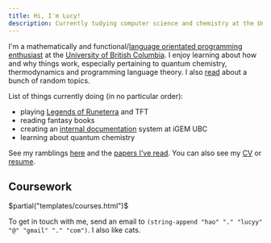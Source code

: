 ```yaml
---
title: Hi, I'm Lucy!
description: Currently tudying computer science and chemistry at the University of British Columbia.
---
```


I'm a mathematically and functional/[language orientated programming enthusiast](https://cacm.acm.org/magazines/2018/3/225475-a-programmable-programming-language/fulltext) at the [University of British Columbia](https://www.ubc.ca/). I enjoy learning about how and why things work, especially pertaining to quantum chemistry, thermodynamics and programming language theory. I also [read](/read) about a bunch of random topics. 

List of things currently doing (in no particular order): 
- playing [Legends of Runeterra](https://playruneterra.com/en-us/) and TFT
- reading fantasy books
- creating an [internal documentation](https://github.com/UBC-iGEM/internal-wiki-2023-24) system at iGEM UBC
- learning about quantum chemistry


See my ramblings [here](/archive) and the [papers I've read](/papers). You can also see my [CV](/cv/cv.pdf) or [resume](/resume-lucy/resume-Lucy-Hao.pdf).

## Coursework
$partial("templates/courses.html")$

<p>
To get in touch with me, send an email to <code>(string-append "hao" "." "lucyy" "@" "gmail" "." "com")</code>. I also like cats.
</p>
